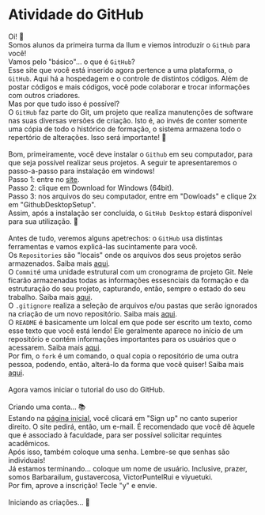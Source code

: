 # Atividade do GitHub

Oi! 👋 
<br> Somos alunos da primeira turma da Ilum e viemos introduzir o `GitHub` para você!
<br> Vamos pelo "básico"... o que é `GitHub`?
<br> Esse site que você está inserido agora pertence a uma plataforma, o `GitHub`. Aqui há a hospedagem e o controle de distintos códigos. Além de postar códigos e mais códigos, você pode colaborar e trocar informações com outros criadores.
<br> Mas por que tudo isso é possível?
<br> O `GitHub` faz parte do Git, um projeto que realiza manutenções de software nas suas diversas versões de criação. Isto é, ao invés de conter somente uma cópia de todo o histórico de formação, o sistema armazena todo o repertório de alterações. Isso será importante! 👀 
<br>
<br> Bom, primeiramente, você deve instalar o `Github` em seu computador, para que seja possível realizar seus projetos. A seguir te apresentaremos o passo-a-passo para instalação em windows!
<br> Passo 1: entre no [site](https://desktop.github.com/).
<br> Passo 2: clique em Download for Windows (64bit).
<br> Passo 3: nos arquivos do seu computador, entre em "Dowloads" e clique 2x em "GithubDesktopSetup". 
<br> Assim, após a instalação ser concluída, o `GitHub Desktop` estará disponível para sua utilização. 🥳
<br>
<br> Antes de tudo, veremos alguns apetrechos: o `GitHub` usa distintas ferramentas e vamos explicá-las sucintamente para você. 
<br> Os `Repositories` são "locais" onde os arquivos dos seus projetos serão armazenados. Saiba mais [aqui](https://docs.github.com/pt/rest/repos/repos).
<br> O `Commit`é uma unidade estrutural com um cronograma de projeto Git. Nele ficarão armazenadas todas as informações essesnciais da formação e da estruturação do seu projeto, capturando, então, sempre o estado do seu trabalho. Saiba mais [aqui](https://docs.github.com/pt/rest/commits/statuses).
<br> O `.gitignore` realiza a seleção de arquivos e/ou pastas que serão ignorados na criação de um novo repositório. Saiba mais [aqui](https://docs.github.com/pt/get-started/getting-started-with-git/ignoring-files).
<br> O `README` é basicamente um lolcal em que pode ser escrito um texto, como esse texto que você está lendo! Ele geralmente aparece no início de um repositório e contém informações importantes para os usuários que o acessarem. Saiba mais [aqui](https://docs.github.com/pt/repositories/managing-your-repositorys-settings-and-features/customizing-your-repository/about-readmes). 
<br> Por fim, o `fork` é um comando, o qual copia o repositório de uma outra pessoa, podendo, então, alterá-lo da forma que você quiser! Saiba mais [aqui](https://docs.github.com/pt/rest/repos/forks#create-a-fork).
<br>
<br> Agora vamos iniciar o tutorial do uso do GitHub.
<br>
<br> Criando uma conta... 📚
<br> Estando na [página inicial](https://github.com/), você clicará em "Sign up" no canto superior direito. O site pedirá, então, um e-mail. É recomendado que você dê àquele que é associado à faculdade, para ser possível solicitar requintes acadêmicos.
<br> Após isso, também coloque uma senha. Lembre-se que senhas são individuais!
<br> Já estamos terminando... coloque um nome de usuário. Inclusive, prazer, somos Barbarailum, gustavercosa, VictorPuntelRui e viyuetuki.
<br> Por fim, aprove a inscrição! Tecle "y" e envie.
<br>
<br> Iniciando as criações... 📎
